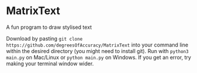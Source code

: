 # MatrixText
A fun program to draw stylised text

Download by pasting `git clone https://github.com/degreesOfAccuracy/MatrixText` into your command line within the desired directory (you might need to install git).
Run with `python3 main.py` on Mac/Linux or `python main.py` on Windows.
If you get an error, try making your terminal window wider.
